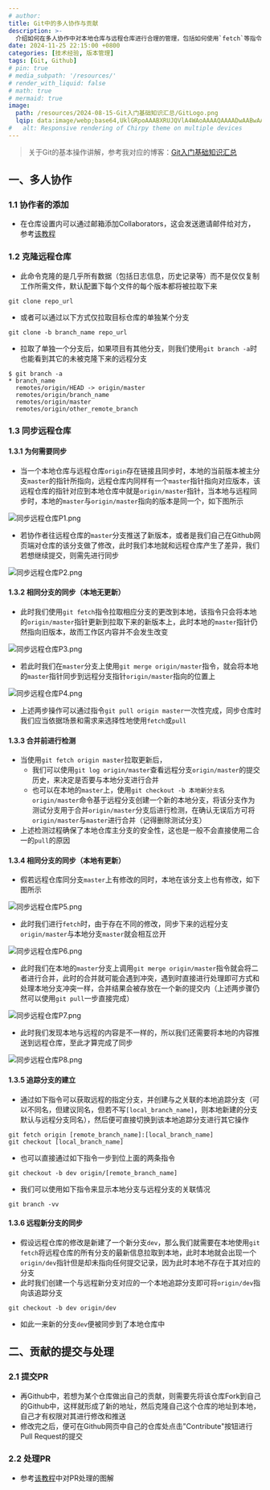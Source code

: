 ```yaml
---
# author:
title: Git中的多人协作与贡献
description: >-
  介绍如何在多人协作中对本地仓库与远程仓库进行合理的管理，包括如何使用`fetch`等指令、如何提交与处理PR等
date: 2024-11-25 22:15:00 +0800
categories: [技术经验, 版本管理]
tags: [Git, Github]
# pin: true
# media_subpath: '/resources/'
# render_with_liquid: false
# math: true
# mermaid: true
image:
  path: /resources/2024-08-15-Git入门基础知识汇总/GitLogo.png
  lqip: data:image/webp;base64,UklGRpoAAABXRUJQVlA4WAoAAAAQAAAADwAABwAAQUxQSDIAAAARL0AmbZurmr57yyIiqE8oiG0bejIYEQTgqiDA9vqnsUSI6H+oAERp2HZ65qP/VIAWAFZQOCBCAAAA8AEAnQEqEAAIAAVAfCWkAALp8sF8rgRgAP7o9FDvMCkMde9PK7euH5M1m6VWoDXf2FkP3BqV0ZYbO6NA/VFIAAAA
#   alt: Responsive rendering of Chirpy theme on multiple devices
---
```


>关于Git的基本操作讲解，参考我对应的博客：[Git入门基础知识汇总](https://whythz.github.io/posts/Git%E5%85%A5%E9%97%A8%E5%9F%BA%E7%A1%80%E7%9F%A5%E8%AF%86%E6%B1%87%E6%80%BB/)

## 一、多人协作

### 1.1 协作者的添加
- 在仓库设置内可以通过邮箱添加Collaborators，这会发送邀请邮件给对方，参考[该教程](https://zhuanlan.zhihu.com/p/519343836)

### 1.2 克隆远程仓库
- 此命令克隆的是几乎所有数据（包括日志信息，历史记录等）而不是仅仅复制工作所需文件，默认配置下每个文件的每个版本都将被拉取下来

```
git clone repo_url
```

- 或者可以通过以下方式仅拉取目标仓库的单独某个分支

```
git clone -b branch_name repo_url
```

- 拉取了单独一个分支后，如果项目有其他分支，则我们使用`git branch -a`时也能看到其它的未被克隆下来的远程分支

```
$ git branch -a
* branch_name
  remotes/origin/HEAD -> origin/master
  remotes/origin/branch_name
  remotes/origin/master
  remotes/origin/other_remote_branch
```

### 1.3 同步远程仓库

#### 1.3.1 为何需要同步
- 当一个本地仓库与远程仓库`origin`存在链接且同步时，本地的当前版本被主分支`master`的指针所指向，远程仓库内同样有一个`master`指针指向对应版本，该远程仓库的指针对应到本地仓库中就是`origin/master`指针，当本地与远程同步时，本地的`master`与`origin/master`指向的版本是同一个，如下图所示

![同步远程仓库P1.png](/resources/2024-11-25-Git中的多人协作与贡献/同步远程仓库P1.png)

- 若协作者往远程仓库的`master`分支推送了新版本，或者是我们自己在Github网页端对仓库的该分支做了修改，此时我们本地就和远程仓库产生了差异，我们若想继续提交，则需先进行同步

![同步远程仓库P2.png](/resources/2024-11-25-Git中的多人协作与贡献/同步远程仓库P2.png)

#### 1.3.2 相同分支的同步（本地无更新）
- 此时我们使用`git fetch`指令拉取相应分支的更改到本地，该指令只会将本地的`origin/master`指针更新到拉取下来的新版本上，此时本地的`master`指针仍然指向旧版本，故而工作区内容并不会发生改变

![同步远程仓库P3.png](/resources/2024-11-25-Git中的多人协作与贡献/同步远程仓库P3.png)

- 若此时我们在`master`分支上使用`git merge origin/master`指令，就会将本地的`master`指针同步到远程分支指针`origin/master`指向的位置上

![同步远程仓库P4.png](/resources/2024-11-25-Git中的多人协作与贡献/同步远程仓库P4.png)

- 上述两步操作可以通过指令`git pull origin master`一次性完成，同步仓库时我们应当依据场景和需求来选择性地使用`fetch`或`pull`

#### 1.3.3 合并前进行检测
- 当使用`git fetch origin master`拉取更新后，
	- 我们可以使用`git log origin/master`查看远程分支`origin/master`的提交历史，来决定是否要与本地分支进行合并
	- 也可以在本地的`master`上，使用`git checkout -b 本地新分支名 origin/master`命令基于远程分支创建一个新的本地分支，将该分支作为测试分支用于合并`origin/master`分支后进行检测，在确认无误后方可将`origin/master`与`master`进行合并（记得删除测试分支）
- 上述检测过程确保了本地仓库主分支的安全性，这也是一般不会直接使用二合一的`pull`的原因

#### 1.3.4 相同分支的同步（本地有更新）
- 假若远程仓库同分支`master`上有修改的同时，本地在该分支上也有修改，如下图所示

![同步远程仓库P5.png](/resources/2024-11-25-Git中的多人协作与贡献/同步远程仓库P5.png)

- 此时我们进行`fetch`时，由于存在不同的修改，同步下来的远程分支`origin/master`与本地分支`master`就会相互岔开

![同步远程仓库P6.png](/resources/2024-11-25-Git中的多人协作与贡献/同步远程仓库P6.png)

- 此时我们在本地的`master`分支上调用`git merge origin/master`指令就会将二者进行合并，此时的合并就可能会遇到冲突，遇到时直接进行处理即可方式和处理本地分支冲突一样，合并结果会被存放在一个新的提交内（上述两步骤仍然可以使用`git pull`一步直接完成）

![同步远程仓库P7.png](/resources/2024-11-25-Git中的多人协作与贡献/同步远程仓库P7.png)

- 此时我们发现本地与远程的内容是不一样的，所以我们还需要将本地的内容推送到远程仓库，至此才算完成了同步

![同步远程仓库P8.png](/resources/2024-11-25-Git中的多人协作与贡献/同步远程仓库P8.png)

#### 1.3.5 追踪分支的建立
- 通过如下指令可以获取远程的指定分支，并创建与之关联的本地追踪分支（可以不同名，但建议同名，但若不写`[local_branch_name]`，则本地新建的分支默认与远程分支同名），然后便可直接切换到该本地追踪分支进行其它操作

```
git fetch origin [remote_branch_name]:[local_branch_name]   
git checkout [local_branch_name]
```

- 也可以直接通过如下指令一步到位上面的两条指令

```
git checkout -b dev origin/[remote_branch_name]
```

- 我们可以使用如下指令来显示本地分支与远程分支的关联情况

```
git branch -vv
```

#### 1.3.6 远程新分支的同步
- 假设远程仓库的修改是新建了一个新分支`dev`，那么我们就需要在本地使用`git fetch`将远程仓库的所有分支的最新信息拉取到本地，此时本地就会出现一个`origin/dev`指针但是却未指向任何提交记录，因为此时本地不存在于其对应的分支
- 此时我们创建一个与远程新分支对应的一个本地追踪分支即可将`origin/dev`指向该追踪分支

```
git checkout -b dev origin/dev
```

- 如此一来新的分支`dev`便被同步到了本地仓库中

## 二、贡献的提交与处理

### 2.1 提交PR
- 再Github中，若想为某个仓库做出自己的贡献，则需要先将该仓库Fork到自己的Github中，这样就形成了新的地址，然后克隆自己这个仓库的地址到本地，自己才有权限对其进行修改和推送
- 修改完之后，便可在Github网页中自己的仓库处点击"Contribute"按钮进行Pull Request的提交

### 2.2 处理PR
- 参考[该教程](https://www.bilibili.com/video/BV1p7411d7Fv/?share_source=copy_web&vd_source=5ef86699cafaaf10c5dc362759c73a7d)中对PR处理的图解